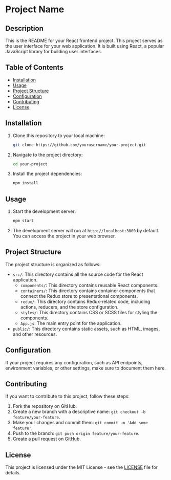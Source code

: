 # Project Name

## Description

This is the README for your React frontend project. This project serves as the user interface for your web application. It is built using React, a popular JavaScript library for building user interfaces.

## Table of Contents

- [Installation](#installation)
- [Usage](#usage)
- [Project Structure](#project-structure)
- [Configuration](#configuration)
- [Contributing](#contributing)
- [License](#license)

## Installation

1. Clone this repository to your local machine:
   ```bash
   git clone https://github.com/yourusername/your-project.git
   ```

2. Navigate to the project directory:
   ```bash
   cd your-project
   ```

3. Install the project dependencies:
   ```bash
   npm install
   ```

## Usage

1. Start the development server:
   ```bash
   npm start
   ```

2. The development server will run at `http://localhost:3000` by default. You can access the project in your web browser.

## Project Structure

The project structure is organized as follows:

- `src/`: This directory contains all the source code for the React application.
  - `components/`: This directory contains reusable React components.
  - `containers/`: This directory contains container components that connect the Redux store to presentational components.
  - `redux/`: This directory contains Redux-related code, including actions, reducers, and the store configuration.
  - `styles/`: This directory contains CSS or SCSS files for styling the components.
  - `App.js`: The main entry point for the application.
- `public/`: This directory contains static assets, such as HTML, images, and other resources.

## Configuration

If your project requires any configuration, such as API endpoints, environment variables, or other settings, make sure to document them here.

## Contributing

If you want to contribute to this project, follow these steps:

1. Fork the repository on GitHub.
2. Create a new branch with a descriptive name: `git checkout -b feature/your-feature`.
3. Make your changes and commit them: `git commit -m 'Add some feature'`.
4. Push to the branch: `git push origin feature/your-feature`.
5. Create a pull request on GitHub.

## License

This project is licensed under the MIT License - see the [LICENSE](LICENSE) file for details.
